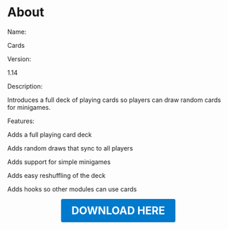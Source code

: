 # About

Name:

Cards

Version:

1.14

Description:

Introduces a full deck of playing cards so players can draw random cards for minigames.

Features:

Adds a full playing card deck

Adds random draws that sync to all players

Adds support for simple minigames

Adds easy reshuffling of the deck

Adds hooks so other modules can use cards

<p align="center"><a href="https://github.com/LiliaFramework/Modules/raw/refs/heads/gh-pages/cards.zip" style="display:inline-block;padding:12px 24px;font-size:1.5rem;font-weight:bold;text-decoration:none;color:#fff;background-color:var(--md-primary-fg-color,#007acc);border-radius:4px;">DOWNLOAD HERE</a></p>